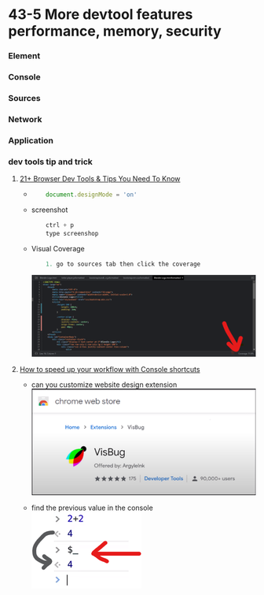 # 43-5 More devtool features performance, memory, security

### Element

### Console

### Sources

### Network

### Application

### dev tools tip and trick
1. [21+ Browser Dev Tools & Tips You Need To Know](https://youtu.be/TcTSqhpm80Y)

    -   ```javascript
            document.designMode = 'on'
        ```

    -   screenshot
        ```   javascript
            ctrl + p 
            type screenshop
        ```

    -   Visual Coverage
        ```   javascript
            1. go to sources tab then click the coverage 
        ```
        ![note](note-1.png)
        
2. [How to speed up your workflow with Console shortcuts](https://youtu.be/hdRDTj6ObiE)

    -   can you customize website design extension
        ![visBug](visBug.png)

    -   find the previous value in the console
        ![previousValue](previousValue.png)
        